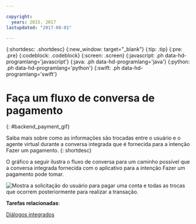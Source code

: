 ```yaml
---

copyright:
  years: 2015, 2017
lastupdated: "2017-08-01"

---
```


{:shortdesc: .shortdesc}
{:new_window: target="_blank"}
{:tip: .tip}
{:pre: .pre}
{:codeblock: .codeblock}
{:screen: .screen}
{:javascript: .ph data-hd-programlang='javascript'}
{:java: .ph data-hd-programlang='java'}
{:python: .ph data-hd-programlang='python'}
{:swift: .ph data-hd-programlang='swift'}

# Faça um fluxo de conversa de pagamento
{: #backend_payment_gif}

Saiba mais sobre como as informações são trocadas entre o usuário e o agente virtual durante a conversa integrada que é fornecida para a intenção Fazer um
pagamento.
{: shortdesc}

O gráfico a seguir ilustra o fluxo de conversa para um caminho possível que a conversa integrada fornecida com o aplicativo para a intenção Fazer um
pagamento pode tomar.

![Mostra a solicitação do usuário para pagar uma conta e todas as trocas que ocorrem posteriormente para realizar a
transação.](images/payment-flow.gif)

**Tarefas relacionadas**:<br/>

[Diálogos integrados](/docs/services/virtual-agent/configure.html#make-a-payment)

